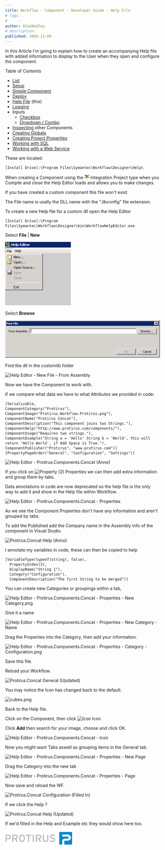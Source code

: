 ```yaml
---
title: Workflow - Component - Developer Guide - Help File
# tags:
#     - 
author: AlexHedley
# description: 
published: 2016-11-09
---
```


In this Article I'm going to explain how to create an accompanying Help file with added information to display to the User when they open and configure the component.
  
Table of Contents[​](https://community.broadcom.com/symantecenterprise/viewdocument?DocumentKey=2f07f920-0cbd-4be4-83a8-c6180eee3092&amp;CommunityKey=04ead5e9-3643-4118-b853-afa5a58710c6&amp;tab=librarydocuments)
  
- [List](https://community.broadcom.com/symantecenterprise/viewdocument?DocumentKey=2f07f920-0cbd-4be4-83a8-c6180eee3092&amp;CommunityKey=04ead5e9-3643-4118-b853-afa5a58710c6&amp;tab=librarydocuments)
- [Setup](https://community.broadcom.com/symantecenterprise/viewdocument?DocumentKey=17aa2b9a-9092-40d0-afab-a6d8316de97d&amp;CommunityKey=04ead5e9-3643-4118-b853-afa5a58710c6&amp;tab=librarydocuments)
- [Simple Component](https://community.broadcom.com/symantecenterprise/viewdocument?DocumentKey=86d55504-8f8e-41c7-9eff-ad882326a8f7&amp;CommunityKey=04ead5e9-3643-4118-b853-afa5a58710c6&amp;tab=librarydocuments)
- [Deploy](https://community.broadcom.com/symantecenterprise/viewdocument?DocumentKey=70a9fde5-0d87-4b9d-a3be-0907567ffc00&amp;CommunityKey=04ead5e9-3643-4118-b853-afa5a58710c6&amp;tab=librarydocuments)
- [Help File](https://community.broadcom.com/symantecenterprise/viewdocument?DocumentKey=80437c69-ccc3-47e6-a850-9cf3f301b340&amp;CommunityKey=04ead5e9-3643-4118-b853-afa5a58710c6&amp;tab=librarydocuments) (this)
- [Logging](https://community.broadcom.com/symantecenterprise/viewdocument?DocumentKey=63b72a9a-53b8-4d4b-bce3-5f0732b134d5&amp;CommunityKey=04ead5e9-3643-4118-b853-afa5a58710c6&amp;tab=librarydocuments)
- Inputs
    - [Checkbox](https://community.broadcom.com/symantecenterprise/viewdocument?DocumentKey=74c56ef7-1119-40fe-9d5f-3c7a1d808d4c&amp;CommunityKey=04ead5e9-3643-4118-b853-afa5a58710c6&amp;tab=librarydocuments)
    - [Dropdown / Combo](https://community.broadcom.com/symantecenterprise/viewdocument?DocumentKey=267159ac-b8e7-45b4-abe4-f85d78e30783&amp;CommunityKey=04ead5e9-3643-4118-b853-afa5a58710c6&amp;tab=librarydocuments)
- [Inspecting](https://community.broadcom.com/symantecenterprise/viewdocument?DocumentKey=2c3b3a6f-01d7-4157-a143-ba30c9edc930&amp;CommunityKey=04ead5e9-3643-4118-b853-afa5a58710c6&amp;tab=librarydocuments) other Components
- [Creating Globals](https://community.broadcom.com/symantecenterprise/viewdocument?DocumentKey=cf54de06-be56-46ff-b937-148efa57eaec&amp;CommunityKey=04ead5e9-3643-4118-b853-afa5a58710c6&amp;tab=librarydocuments)
- [Creating Project Properties](https://community.broadcom.com/symantecenterprise/viewdocument?DocumentKey=4cfc07c5-404e-49b3-81b6-520d4ea43d5c&amp;CommunityKey=04ead5e9-3643-4118-b853-afa5a58710c6&amp;tab=librarydocuments)
- [Working with SQL](https://community.broadcom.com/symantecenterprise/viewdocument?DocumentKey=f3cf0097-06e7-42f3-a747-d0dff319c1e5&amp;CommunityKey=04ead5e9-3643-4118-b853-afa5a58710c6&amp;tab=librarydocuments)
- [Working with a Web Service](https://community.broadcom.com/symantecenterprise/viewdocument?DocumentKey=26368883-708b-4432-999b-7064f2f25794&amp;CommunityKey=04ead5e9-3643-4118-b853-afa5a58710c6&amp;tab=librarydocuments)

These are located:

    [Install Drive]:\Program Files\Symantec\Workflow\Designer\Help\

When creating a Component using the ![Int](images\Int.png) Integration Project type when you Compile and close the Help Editor loads and allows you to make changes.
  
If you have created a custom component this file won't exist.
  
The File name is usally the DLL name with the ".libconfig" file extension.
  
To create a new Help file for a custom dll open the Help Editor

    [Install Drive]:\Program Files\Symantec\Workflow\Designer\bin\WorkflowHelpEditor.exe

Select **File** | **New**
  
![Help Editor - File New](images\HelpEditor-FileNew.png)
  
Select **Browse**
  
![Help Editor - New File](images\HelpEditor-NewFile.png)
  
Find the dll in the customlib folder
  
![Help Editor - New File - From Assembly](images\HelpEditor-New+File-FromAssembly.png)
  
Now we have the Component to work with.
  
If we compare what data we have to what Attributes we provided in code:

    [Serializable,
    ComponentCategory("Protirus"),
    ComponentImage("Protirus.Workflow.Protirus.png"),
    ComponentName("Protirus Concat"),
    ComponentDescription("This component joins two Strings."),
    ComponentHelp("http://www.protirus.com/components/"),
    ComponentUsage("Requires two strings."),
    ComponentExample("String a = 'Hello' String b = 'World', this will return 'Hello World', if Add Space is True."),
    ComponentPublisher("Protirus", "www.protirus.com")]
    [PropertyPageOrder("General", "Configuration", "Settings")]

![Help Editor - Protirus.Components.Concat (Anno)](images\HelpEditor-Protirus.Components.ConcatAnno.png)
  
If you click on ![Property (2)](images\Property2.png) Properties we can then add extra information and group them by tabs.
  
Data annotations in code are now deprecated so the help file is the only way to add it and show in the Help file within Workflow.
  
![Help Editor - Protirus.Components.Concat - Properties](images\HelpEditor-Protirus.Components.Concat-Properties.png)
  
As we see the Component Properties don't have any information and aren't grouped by tabs.
  
To add the Published add the Company name in the Assembly Info of the component in Visual Studio.
  
![Protirus.Concat Help (Anno)](images\Protirus.ConcatHelpAnno.png)
  
I annotate my variables in code, these can then be copied to help

    [VariableType(typeof(string), false), 
      PropertyIndex(3), 
      DisplayName("String 1"), 
      Category("Configuration"), 
      ComponentDescription("The first String to be merged")]      

You can create new Categories or groupings within a tab,
  
![Help Editor - Protirus.Components.Concat - Properties - New Category.png](images\HelpEditor-Protirus.Components.Concat-Properties-NewCategory.png)
  
Give it a name
  
![Help Editor - Protirus.Components.Concat - Properties - New Category - Name](images\HelpEditor-Protirus.Components.Concat+-Properties-NewCategory-Name.png)
  
Drag the Properties into the Category, then add your information.
  
![Help Editor - Protirus.Components.Concat - Properties - Category - Configuration.png](images\HelpEditor-Protirus.Components.Concat-Properties-Category-Configuration.png)
  
Save this file.
  
Reload your Workflow.
  
![Protirus.Concat General (Updated)](images\Protirus.ConcatGeneralUpdated.png)
  
You may notice the Icon has changed back to the default.
  
![cubes.png](images\article-3610721-files_cubes.png)
  
Back to the Help file.
  
Click on the Component, then click ![Icon](images\Icon.png) Icon
  
Click **Add** then search for your image, choose and click OK.
  
![Help Editor - Protirus.Components.Concat - Icon](images\HelpEditor-Protirus.Components.Concat-Icon.png)
  
Now you might want Tabs aswell as grouping items in the General tab.
  
![Help Editor - Protirus.Components.Concat - Properties - New Page](images\HelpEditor-Protirus.Components.Concat-Properties-NewPage.png)
  
Drag the Category into the new tab
  
![Help Editor - Protirus.Components.Concat - Properties - Page](images\Help+Editor-Protirus.Components.Concat-Properties-Page.png)
  
Now save and reload the WF.
  
![Protirus.Concat Configuration (Filled In)](images\Protirus.ConcatConfigurationFilledIn.png)
  
If we click the Help ?
  
![Protirus.Concat Help (Updated)](images\Protirus.ConcatHelpUpdated.png)
  
If we'd filled in the Help and Example etc they would show here too.

[![Protirus](images\Protirus.png)](https://www.protirus.com/)
